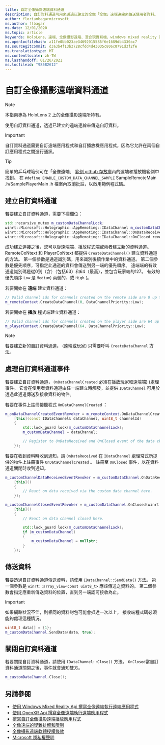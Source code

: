 ```yaml
---
title: 自訂全像攝影遠端資料通道
description: 自訂資料通道可用來透過已建立的全像「全像」遠端連線來傳送使用者資料。
author: florianbagarmicrosoft
ms.author: flbagar
ms.date: 12/01/2020
ms.topic: article
keywords: HoloLens、遠端、全像攝影遠端、混合現實耳機、windows mixed reality 耳機、虛擬實境耳機、資料頻道
ms.openlocfilehash: a11fe0bb023ae34692015585f6e1689db4330ac7
ms.sourcegitcommit: d3a3b4f13b3728cfdd4d43035c806c0791d3f2fe
ms.translationtype: MT
ms.contentlocale: zh-TW
ms.lasthandoff: 01/20/2021
ms.locfileid: "98582612"
---
```

# <a name="custom-holographic-remoting-data-channels"></a>自訂全像攝影遠端資料通道

>[!NOTE]
>本指南專為 HoloLens 2 上的全像攝影遠端所特有。

使用自訂資料通道，透過已建立的遠端連線來傳送自訂資料。

>[!IMPORTANT]
>自訂資料通道需要自訂遠端應用程式和自訂播放機應用程式，因為它允許在兩個自訂應用程式之間進行通訊。

>[!TIP]
>簡單的乒乓球範例可在「全像遠端」 [範例 github 存放庫](https://github.com/microsoft/MixedReality-HolographicRemoting-Samples)內的遠端和播放機範例中找到。 在 ```#define ENABLE_CUSTOM_DATA_CHANNEL_SAMPLE``` SampleRemoteMain .h/SamplePlayerMain .h 檔案內取消批註，以啟用範例程式碼。


## <a name="create-a-custom-data-channel"></a>建立自訂資料通道


若要建立自訂資料通道，需要下欄欄位：
```cpp
std::recursive_mutex m_customDataChannelLock;
winrt::Microsoft::Holographic::AppRemoting::IDataChannel m_customDataChannel = nullptr;
winrt::Microsoft::Holographic::AppRemoting::IDataChannel::OnDataReceived_revoker m_customChannelDataReceivedEventRevoker;
winrt::Microsoft::Holographic::AppRemoting::IDataChannel::OnClosed_revoker m_customChannelClosedEventRevoker;
```

成功建立連接之後，您可以從遠端端、播放程式端或兩者建立新的資料通道。 RemoteCoNtext 和 PlayerCoNtext 都提供 ```CreateDataChannel()``` 建立資料通道的方法。 第一個參數是通道識別碼，用來識別後續作業中的資料通道。 第二個參數是優先順序，可指定此通道的資料會傳送到另一端的優先順序。 遠端端的有效通道識別碼是從0到（含）（包括63）和64（最高），並包含玩家端的127。 有效的優先順序 ```Low``` 是 ```Medium```) 兩側的、或 ```High``` (。

若要開始在 **遠端** 建立資料通道：
```cpp
// Valid channel ids for channels created on the remote side are 0 up to and including 63
m_remoteContext.CreateDataChannel(0, DataChannelPriority::Low);
```

若要開始在 **播放** 程式端建立資料通道：
```cpp
// Valid channel ids for channels created on the player side are 64 up to and including 127
m_playerContext.CreateDataChannel(64, DataChannelPriority::Low);
```

>[!NOTE]
>若要建立新的自訂資料通道， (遠端或玩家) 只需要呼叫 ```CreateDataChannel``` 方法。

## <a name="handling-custom-data-channel-events"></a>處理自訂資料通道事件

若要建立自訂資料通道， ```OnDataChannelCreated``` 必須在播放玩家和遠端端)  (處理事件。 它會在使用者資料通道由任一端建立時觸發，並提供 ```IDataChannel``` 可用於透過此通道傳送及接收資料的物件。

若要在事件上註冊接聽程式 ```OnDataChannelCreated``` ：
```cpp
m_onDataChannelCreatedEventRevoker = m_remoteContext.OnDataChannelCreated(winrt::auto_revoke,
    [this](const IDataChannel& dataChannel, uint8_t channelId)
    {
        std::lock_guard lock(m_customDataChannelLock);
        m_customDataChannel = dataChannel;

        // Register to OnDataReceived and OnClosed event of the data channel here, see below...
    });
```

若要在收到資料時收到通知，請 ```OnDataReceived``` 在 ```IDataChannel``` 處理常式所提供的物件上註冊事件 ```OnDataChannelCreated``` 。 註冊至 ```OnClosed``` 事件，以在資料通道關閉時收到通知。

```cpp
m_customChannelDataReceivedEventRevoker = m_customDataChannel.OnDataReceived(winrt::auto_revoke, 
    [this]()
    {
        // React on data received via the custom data channel here.
    });

m_customChannelClosedEventRevoker = m_customDataChannel.OnClosed(winrt::auto_revoke,
    [this]()
    {
        // React on data channel closed here.

        std::lock_guard lock(m_customDataChannelLock);
        if (m_customDataChannel)
        {
            m_customDataChannel = nullptr;
        }
    });
```

## <a name="sending-data"></a>傳送資料

若要透過自訂資料通道傳送資料，請使用 ```IDataChannel::SendData()``` 方法。 第一個參數是 ```winrt::array_view<const uint8_t>``` 應該傳送之資料的。 第二個參數會指定應重新傳送資料的位置，直到另一端認可接收為止。 

>[!IMPORTANT]
>如果網路狀況不佳，則相同的資料封包可能會抵達一次以上。 接收端程式碼必須能夠處理這種情況。

```cpp
uint8_t data[] = {1};
m_customDataChannel.SendData(data, true);
```

## <a name="closing-a-custom-data-channel"></a>關閉自訂資料通道

若要關閉自訂資料通道，請使用 ```IDataChannel::Close()``` 方法。 ```OnClosed```當自訂資料通道關閉之後，事件就會通知雙方。

```cpp
m_customDataChannel.Close();
```

## <a name="see-also"></a>另請參閱
* [使用 Windows Mixed Reality Api 撰寫全像遠端執行遠端應用程式](holographic-remoting-create-remote-wmr.md)
* [使用 OpenXR Api 撰寫全像遠端執行遠端應用程式](holographic-remoting-create-remote-openxr.md)
* [撰寫自訂全像攝影遠端播放應用程式](holographic-remoting-create-player.md)
* [全像遠端的疑難排解和限制](holographic-remoting-troubleshooting.md)
* [全像攝影遠端軟體授權條款](//legal/mixed-reality/microsoft-holographic-remoting-software-license-terms)
* [Microsoft 隱私權聲明](https://go.microsoft.com/fwlink/?LinkId=521839)
